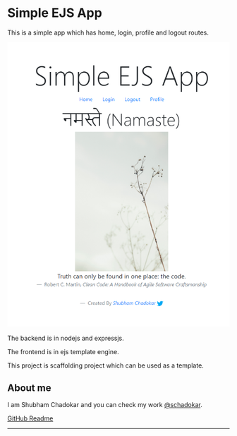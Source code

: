 # Simple EJS App

This is a simple app which has home, login, profile and logout routes.

![](app-screenshot.PNG)

The backend is in nodejs and expressjs.

The frontend is in ejs template engine.

This project is scaffolding project which can be used as a template.

## About me

I am Shubham Chadokar and you can check my work [@schadokar](https://schadokar.dev).

[GitHub Readme](https://github.com/schadokar)

---
